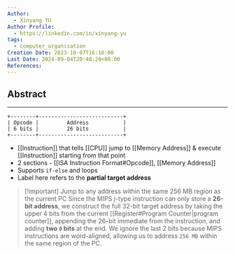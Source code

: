```yaml
---
Author:
  - Xinyang YU
Author Profile:
  - https://linkedin.com/in/xinyang-yu
tags:
  - computer_organisation
Creation Date: 2023-10-07T16:16:00
Last Date: 2024-09-04T20:48:20+08:00
References: 
---
```

## Abstract
---
```
+--------+---------------------------+
| Opcode |         Address           |
| 6 bits |         26 bits           |
+--------+---------------------------+
```

 - [[Instruction]] that tells [[CPU]] jump to [[Memory Address]] & execute [[Instruction]] starting from that point
 - 2 sections - [[ISA Instruction Format#Opcode]], [[Memory Address]]
 - Supports `if-else` and loops 
 - Label here refers to the **partial target address**

>[!important] Jump to any address within the same 256 MB region as the current PC
> Since the MIPS j-type instruction can only store a **26-bit address**, we construct the full 32-bit target address by taking the upper 4 bits from the current [[Register#Program Counter|program counter]], appending the 26-bit immediate from the instruction, and adding **two `0` bits** at the end. We ignore the last 2 bits because MIPS instructions are word-aligned, allowing us to address `256 MB` within the same region of the PC.